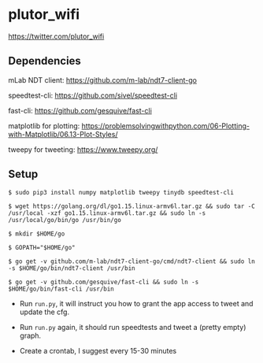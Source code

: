 # plutor_wifi

https://twitter.com/plutor_wifi

## Dependencies

mLab NDT client: https://github.com/m-lab/ndt7-client-go

speedtest-cli: https://github.com/sivel/speedtest-cli

fast-cli: https://github.com/gesquive/fast-cli

matplotlib for plotting: https://problemsolvingwithpython.com/06-Plotting-with-Matplotlib/06.13-Plot-Styles/

tweepy for tweeting: https://www.tweepy.org/


## Setup

```
$ sudo pip3 install numpy matplotlib tweepy tinydb speedtest-cli

$ wget https://golang.org/dl/go1.15.linux-armv6l.tar.gz && sudo tar -C /usr/local -xzf go1.15.linux-armv6l.tar.gz && sudo ln -s /usr/local/go/bin/go /usr/bin/go

$ mkdir $HOME/go

$ GOPATH="$HOME/go"

$ go get -v github.com/m-lab/ndt7-client-go/cmd/ndt7-client && sudo ln -s $HOME/go/bin/ndt7-client /usr/bin

$ go get -v github.com/gesquive/fast-cli && sudo ln -s $HOME/go/bin/fast-cli /usr/bin
```

* Run `run.py`, it will instruct you how to grant the app access to tweet and update the cfg.

* Run `run.py` again, it should run speedtests and tweet a (pretty empty) graph.

* Create a crontab, I suggest every 15-30 minutes

